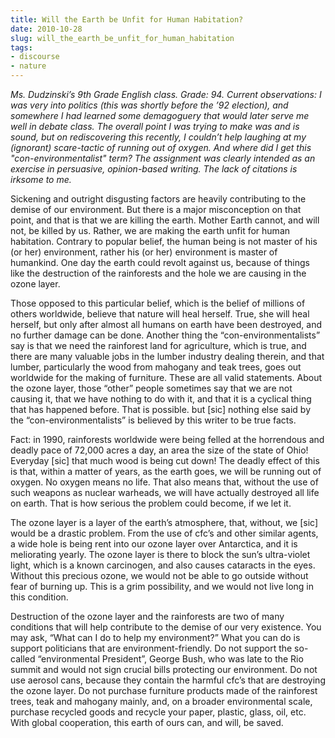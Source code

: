 ```yaml
---
title: Will the Earth be Unfit for Human Habitation?
date: 2010-10-28
slug: will_the_earth_be_unfit_for_human_habitation
tags:
- discourse
- nature
---
```


_Ms. Dudzinski&rsquo;s 9th Grade English class. Grade: 94.
Current observations: I was very into politics (this was shortly
before the &rsquo;92 election), and somewhere I had learned some
demagoguery that would later serve me well in debate class. The
overall point I was trying to make was and is sound, but on
rediscovering this recently, I couldn&rsquo;t help laughing at my
(ignorant) scare-tactic of running out of oxygen. And where did I
get this "con-environmentalist" term? The assignment was clearly
intended as an exercise in persuasive, opinion-based writing.
The lack of citations is irksome to me._

<!-- truncate -->

Sickening and outright disgusting factors are heavily
contributing to the demise of our environment. But there is a major
misconception on that point, and that is that we are killing the
earth. Mother Earth cannot, and will not, be killed by us. Rather,
we are making the earth unfit for human habitation. Contrary to
popular belief, the human being is not master of his (or her)
environment, rather his (or her) environment is master of
humankind. One day the earth could revolt against us, because of
things like the destruction of the rainforests and the hole we are
causing in the ozone layer.

Those opposed to this particular belief, which is the belief of
millions of others worldwide, believe that nature will heal
herself. True, she will heal herself, but only after almost all
humans on earth have been destroyed, and no further damage can be
done. Another thing the &ldquo;con-environmentalists&rdquo; say is
that we need the rainforest land for agriculture, which is true,
and there are many valuable jobs in the lumber industry dealing
therein, and that lumber, particularly the wood from mahogany and
teak trees, goes out worldwide for the making of furniture. These
are all valid statements. About the ozone layer, those
&ldquo;other&rdquo; people sometimes say that we are not causing
it, that we have nothing to do with it, and that it is a cyclical
thing that has happened before. That is possible. but [sic] nothing
else said by the &ldquo;con-environmentalists&rdquo; is believed by
this writer to be true facts.

Fact: in 1990, rainforests worldwide were being felled at the
horrendous and deadly pace of 72,000 acres a day, an area the size
of the state of Ohio! Everyday [sic] that much wood is being cut
down! The deadly effect of this is that, within a matter of years,
as the earth goes, we will be running out of oxygen. No oxygen
means no life. That also means that, without the use of such
weapons as nuclear warheads, we will have actually destroyed all
life on earth. That is how serious the problem could become, if we
let it.

The ozone layer is a layer of the earth&rsquo;s atmosphere,
that, without, we [sic] would be a drastic problem. From the use of
cfc&rsquo;s and other similar agents, a wide hole is being rent
into our ozone layer over Antarctica, and it is meliorating yearly.
The ozone layer is there to block the sun&rsquo;s ultra-violet
light, which is a known carcinogen, and also causes cataracts in
the eyes. Without this precious ozone, we would not be able to go
outside without fear of burning up. This is a grim possibility, and
we would not live long in this condition.

Destruction of the ozone layer and the rainforests are two of
many conditions that will help contribute to the demise of our very
existence. You may ask, &ldquo;What can I do to help my
environment?&rdquo; What you can do is support politicians that are
environment-friendly. Do not support the so-called
&ldquo;environmental President&rdquo;, George Bush, who was late to
the Rio summit and would not sign crucial bills protecting our
environment. Do not use aerosol cans, because they contain the
harmful cfc&rsquo;s that are destroying the ozone layer. Do not
purchase furniture products made of the rainforest trees, teak and
mahogany mainly, and, on a broader environmental scale, purchase
recycled goods and recycle your paper, plastic, glass, oil, etc.
With global cooperation, this earth of ours can, and will, be
saved.
